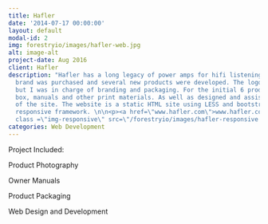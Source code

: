 ```yaml
---
title: Hafler
date: '2014-07-17 00:00:00'
layout: default
modal-id: 2
img: forestryio/images/hafler-web.jpg
alt: image-alt
project-date: Aug 2016
client: Hafler
description: "Hafler has a long legacy of power amps for hifi listening systems. The
  brand was purchased and several new products were developed. The logo was decided
  but I was in charge of branding and packaging. For the initial 6 products I created
  box, manuals and other print materials. As well as designed and assisted the development
  of the site. The website is a static HTML site using LESS and bootstrap for the
  responsive framework. \n\n<p><a href=\"www.hafler.com\">www.hafler.com</a></p>\n\n<img
  class =\"img-responsive\" src=\"/forestryio/images/hafler-responsive.jpg\">"
categories: Web Development
---
```

Project Included:

Product Photography

Owner Manuals

Product Packaging

Web Design and Development